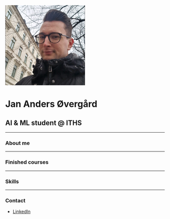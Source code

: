 <img src="assets/profile-picture-jan-anders-overgard.jpg" width="50%" height="50%">

# Jan Anders Øvergård
## AI & ML student @ ITHS

---

### About me

---

### Finished courses

---

### Skills

---

### Contact

- [LinkedIn](https://www.linkedin.com/in/overgard/)
